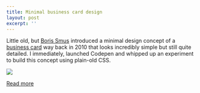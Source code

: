 ```yaml
---
title: Minimal business card design
layout: post
excerpt: ''
---
```


Little old, but [Boris Smus](http://smus.com/) introduced a minimal design concept of a [business card](http://smus.com/minimal-business-card-design/) way back in 2010 that looks incredibly simple but still quite detailed. I immediately, launched Codepen and whipped up an experiment to build this concept using plain-old CSS.

![](https://res.cloudinary.com/dw9fem4ki/image/upload/v1399829270/http_dl_kraken_io_6aa0aa761ed41cb9ab48a6733695bf6f_business-card_iubybw.png)

[Read more](http://codepen.io/pankajparashar/full/kdijF/)